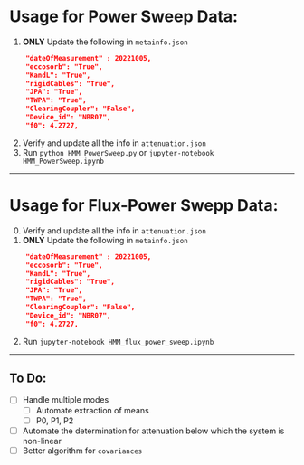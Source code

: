 # Usage for Power Sweep Data:

1. **ONLY** Update the following in `metainfo.json` 
```json
    "dateOfMeasurement" : 20221005,
    "eccosorb": "True",
    "KandL": "True",
    "rigidCables": "True",
    "JPA": "True",
    "TWPA": "True",
    "ClearingCoupler": "False",
    "Device_id": "NBR07",
    "f0": 4.2727,
```
2. Verify and update all the info in `attenuation.json`
3. Run `python HMM_PowerSweep.py` or `jupyter-notebook HMM_PowerSweep.ipynb`

---

# Usage for Flux-Power Swepp Data:
0. Verify and update all the info in `attenuation.json`
1. **ONLY** Update the following in `metainfo.json` 
```json
    "dateOfMeasurement" : 20221005,
    "eccosorb": "True",
    "KandL": "True",
    "rigidCables": "True",
    "JPA": "True",
    "TWPA": "True",
    "ClearingCoupler": "False",
    "Device_id": "NBR07",
    "f0": 4.2727,
```
2. Run `jupyter-notebook HMM_flux_power_sweep.ipynb`

---

## To Do:

- [ ] Handle multiple modes
    - [ ] Automate extraction of means
    - [ ] P0, P1, P2
- [ ] Automate the determination for attenuation below which the system is non-linear
- [ ] Better algorithm for `covariances`
